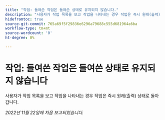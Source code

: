 ```yaml
---
title: "작업: 들여쓴 작업은 들여쓴 상태로 유지되지 않습니다."
description: "사용자가 작업 목록을 보고 작업을 나타내는 경우 작업은 즉시 원래(출력) 상태로 돌아갑니다."
hidefromtoc: true
source-git-commit: 765a69f5f29836e6296a79688c555d681964a6ba
workflow-type: tm+mt
source-wordcount: '0'
ht-degree: 0%

---
```



# 작업: 들여쓴 작업은 들여쓴 상태로 유지되지 않습니다

사용자가 작업 목록을 보고 작업을 나타내는 경우 작업은 즉시 원래(출력) 상태로 돌아갑니다.

_2022년 11월 22일에 처음 보고되었습니다._

